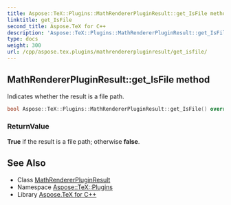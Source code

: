 ```yaml
---
title: Aspose::TeX::Plugins::MathRendererPluginResult::get_IsFile method
linktitle: get_IsFile
second_title: Aspose.TeX for C++
description: 'Aspose::TeX::Plugins::MathRendererPluginResult::get_IsFile method. Indicates whether the result is a file path in C++.'
type: docs
weight: 300
url: /cpp/aspose.tex.plugins/mathrendererpluginresult/get_isfile/
---
```

## MathRendererPluginResult::get_IsFile method


Indicates whether the result is a file path.

```cpp
bool Aspose::TeX::Plugins::MathRendererPluginResult::get_IsFile() override
```


### ReturnValue

**True** if the result is a file path; otherwise **false**.

## See Also

* Class [MathRendererPluginResult](../)
* Namespace [Aspose::TeX::Plugins](../../)
* Library [Aspose.TeX for C++](../../../)

